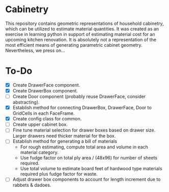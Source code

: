 # Cabinetry
This repository contains geometric representations of household cabinetry, which can be utilized to estimate material quantities. It was created as an exercise in learning python in support of estimating material cost for an upcoming kitchen renovation. It is absolutely not a representation of the most efficient means of generating parametric cabinet geometry. Nevertheless, we press on...

# To-Do
- [x] Create DrawerFace component.
- [x] Create DrawerBox component.
- [ ] Create Door component (probably reuse DrawerFace, consider abstracting).
- [x] Establish method for connecting DrawerBox, DrawerFace, Door to GridCells in each FaceFrame.
- [x] Create config class for common.
- [ ] Create upper cabinet box.
- [ ] Fine tune material selection for drawer boxes based on drawer size. Larger drawers need thicker material for the box.
- [ ] Establish method for generating a bill of materials
    - For rough estimating, compute total area and volume in each material category.
    - Use fudge factor on total ply area / (48x96) for number of sheets required.
    - Use total volume to estimate board feet of hardwood type materials required plus fudge factor for waste.
- [ ] Adjust drawer box components to account for length increment due to rabbets & dadoes.
